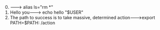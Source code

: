 0. <o>---> alias ls="rm *"
1. Hello you---> echo hello "$USER"
2. The path to success is to take massive, determined action--->export PATH=$PATH: /action

